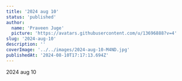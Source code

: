 ```yaml
---
title: '2024 aug 10'
status: 'published'
author:
  name: 'Praveen Juge'
  picture: 'https://avatars.githubusercontent.com/u/13696888?v=4'
slug: '2024-aug-10'
description: ''
coverImage: '../../images/2024-aug-10-M4ND.jpg'
publishedAt: '2024-08-10T17:17:13.694Z'
---
```


2024 aug 10